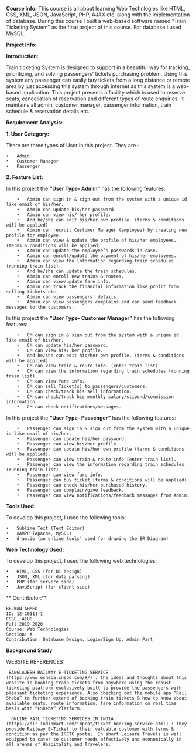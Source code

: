 **Course Info:**
This course is all about learning Web Technlogies like HTML, CSS, XML, JSON, JavaScript, PHP, AJAX etc. along with the implementation of database. During this course I built a web-based software named “Train Ticketing System” as the final project of this course. For database I used MySQL.

**Project Info:**

**Introduction:**

Train ticketing System is designed to support in a beautiful way for tracking, prioritizing, and solving passengers’ tickets purchasing problem. Using this system any passenger can easily buy tickets from a long distance or remote area by just accessing this system through internet as this system is a web-based application.  This project presents a facility which is used to reserve seats, cancellation of reservation and different types of route enquiries. It maintains all admin, customer manager, passenger information, train schedule & reservation details etc.


**Requirement Analysis:**

**1.	User Category:**

There are three types of User in this project. They are -

    •	Admin
    •	Customer Manager
    •	Passenger

**2.	Feature List:**

In this project the **“User Type- Admin”** has the following features:

        •	Admin can sign in & sign out from the system with a unique id like email of his/her.
        •	Admin can update his/her password.
        •	Admin can view his/ her profile.
        •	And he/she can edit his/her own profile. (terms & conditions will be applied)
        •	Admin can recruit Customer Manager (employee) by creating new profile for employee.
        •	Admin can view & update the profile of his/her employees. (terms & conditions will be applied)
        •	Admin can update the employee’s passwords in case.
        •	Admin can enroll/update the payment of his/her employees.
        •	Admin can view the information regarding train schedules (running train list).
        •	And he/she can update the train schedules.
        •	Admin can enroll new trains & routes.
        •	Admin can view/update fare info.
        •	Admin can track the financial information like profit from selling tickets etc.
        •	Admin can view passengers’ details
        •	Admin can view passengers complains and can send feedback messages to the customers.
        
In this project the **“User Type- Customer Manager”** has the following features:

        •	CM can sign in & sign out from the system with a unique id like email of his/her.
        •	CM can update his/her password.
        •	CM can view his/ her profile.
        •	And he/she can edit his/her own profile. (terms & conditions will be applied).
        •	CM can view train & route info. (enter train list)
        •	CM can view the information regarding train schedules (running train list).
        •	CM can view fare info.
        •	CM can sell Ticket(s) to passengers/customers.
        •	CM can check/track his sell information.
        •	CM can check/track his monthly salary/stipend/commission information.
        •	CM can check notifications/messages.
        
In this project the **“User Type- Passenger”** has the following features:

        •	Passenger can sign in & sign out from the system with a unique id like email of his/her.
        •	Passenger can update his/her password.
        •	Passenger can view his/her profile.
        •	Passenger can update his/her own profile (terms & conditions will be applied).
        •	Passenger can view train & route info (enter train list).
        •	Passenger can view the information regarding train schedules (running train list).
        •	Passenger can view fare info.
        •	Passenger can buy ticket (terms & conditions will be applied).
        •	Passenger can check his/her purchased history.
        •	Passenger can complain/give feedback.
        •	Passenger can view notifications/feedback messages from Admin.

**Tools Used:**

To develop this project, I used the following tools:

    •	Sublime Text (Text Editor)
    •	XAMPP (Apache, MySQL)
    •	draw.io (an online tools’ used for drawing the ER Diagram)
    
**Web Technology Used:**

To develop this project, I used the following web technologies:

    •	HTML, CSS (for UI design)
    •	JSON, XML (for data parsing)
    •	PHP (for servere side)
    •	JavaScript (for client side)
    
    
** Contributor:**

    REJWAN AHMED
    ID: 12-20111-1
    CSSE, AIUB
    Fall 2019-2020
    Course: Web Technologies
    Section: A
    Contribution: Database Design, Login/Sign Up, Admin Part

**Background Study**

WEBSITE REFERENCES:    

     BANGLADESH RAILWAY E-TICKETING SERVICE (https://www.esheba.cnsbd.com/#/) : The ideas and thoughts about this website is booking train tickets from anywhere using the robust ticketing platform exclusively built to provide the passengers with pleasant ticketing experience. Also checking out the mobile app “Rail Sheba” to further extend of booking train tickets & how to know about available seats, route information, fare information on real time basis with “ESheba” Platform.

      ONLINE RAIL TICKETING SERVICES IN INDIA (https://dir.indiamart.com/impcat/ticket-booking-service.html) : They provide Railway E-Ticket to their valuable customer with terms & condition as per the IRCTC portal. In short Leisure Travels is well equipped to cater to customer needs effectively and economically in all arenas of Hospitality and Travelers. 
